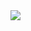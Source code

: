 <img src="https://github.com/yuancc12/yuancc12/blob/main/Untitled%20%E2%80%91%20Made%20with%20FlexClip.gif"/>
<!--
**yuancc12/yuancc12** is a ✨ _special_ ✨ repository because its `README.md` (this file) appears on your GitHub profile.

Here are some ideas to get you started:

- 🔭 I’m currently working on ...
- 🌱 I’m currently learning ...
- 👯 I’m looking to collaborate on ...
- 🤔 I’m looking for help with ...
- 💬 Ask me about ...
- 📫 How to reach me: ...
- 😄 Pronouns: ...
- ⚡ Fun fact: ...
-->
